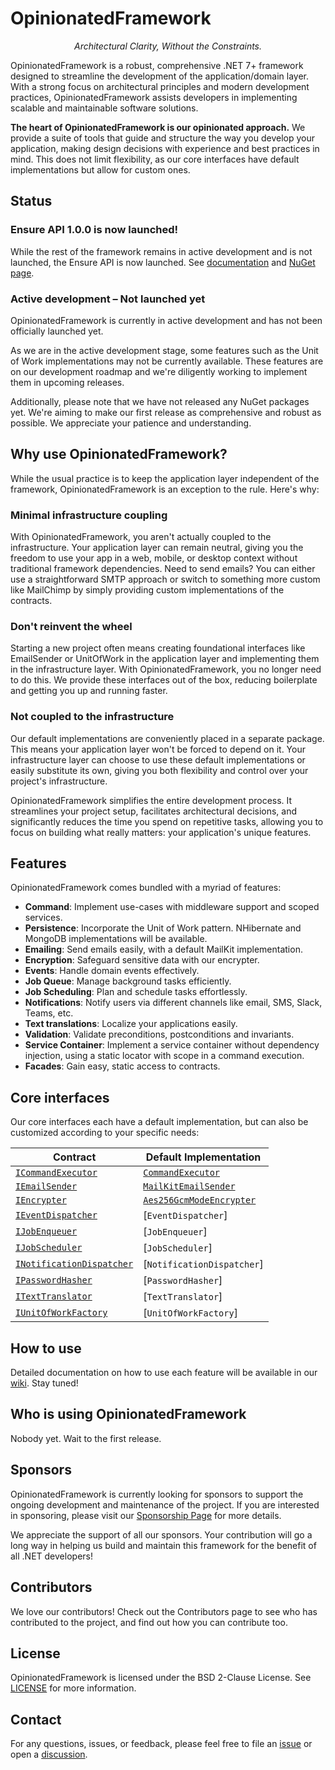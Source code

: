 # OpinionatedFramework
<p align="center">
    <em>Architectural Clarity, Without the Constraints.</em>
</p>

OpinionatedFramework is a robust, comprehensive .NET 7+ framework designed to streamline the development of the application/domain layer. With a strong focus on architectural principles and modern development practices, OpinionatedFramework assists developers in implementing scalable and maintainable software solutions.

**The heart of OpinionatedFramework is our opinionated approach.** We provide a suite of tools that guide and structure the way you develop your application, making design decisions with experience and best practices in mind. This does not limit flexibility, as our core interfaces have default implementations but allow for custom ones.

## Status
### Ensure API 1.0.0 is now launched!
While the rest of the framework remains in active development and is not launched, the Ensure API is now launched. See [documentation](https://github.com/iokode/OpinionatedFramework/tree/main/docs/ensure) and [NuGet page](https://www.nuget.org/packages/IOKode.OpinionatedFramework.Ensuring).

### Active development – Not launched yet
OpinionatedFramework is currently in active development and has not been officially launched yet.

As we are in the active development stage, some features such as the Unit of Work implementations may not be currently available. These features are on our development roadmap and we're diligently working to implement them in upcoming releases.

Additionally, please note that we have not released any NuGet packages yet. We're aiming to make our first release as comprehensive and robust as possible. We appreciate your patience and understanding.

## Why use OpinionatedFramework?
While the usual practice is to keep the application layer independent of the framework, OpinionatedFramework is an exception to the rule. Here's why:

### Minimal infrastructure coupling
With OpinionatedFramework, you aren't actually coupled to the infrastructure. Your application layer can remain neutral, giving you the freedom to use your app in a web, mobile, or desktop context without traditional framework dependencies. Need to send emails? You can either use a straightforward SMTP approach or switch to something more custom like MailChimp by simply providing custom implementations of the contracts.

### Don't reinvent the wheel
Starting a new project often means creating foundational interfaces like EmailSender or UnitOfWork in the application layer and implementing them in the infrastructure layer. With OpinionatedFramework, you no longer need to do this. We provide these interfaces out of the box, reducing boilerplate and getting you up and running faster.

### Not coupled to the infrastructure
Our default implementations are conveniently placed in a separate package. This means your application layer won't be forced to depend on it. Your infrastructure layer can choose to use these default implementations or easily substitute its own, giving you both flexibility and control over your project's infrastructure.

OpinionatedFramework simplifies the entire development process. It streamlines your project setup, facilitates architectural decisions, and significantly reduces the time you spend on repetitive tasks, allowing you to focus on building what really matters: your application's unique features.

## Features
OpinionatedFramework comes bundled with a myriad of features:

- **Command**: Implement use-cases with middleware support and scoped services.
- **Persistence**: Incorporate the Unit of Work pattern. NHibernate and MongoDB implementations will be available.
- **Emailing**: Send emails easily, with a default MailKit implementation.
- **Encryption**: Safeguard sensitive data with our encrypter.
- **Events**: Handle domain events effectively.
- **Job Queue**: Manage background tasks efficiently.
- **Job Scheduling**: Plan and schedule tasks effortlessly.
- **Notifications**: Notify users via different channels like email, SMS, Slack, Teams, etc.
- **Text translations**: Localize your applications easily.
- **Validation**: Validate preconditions, postconditions and invariants.
- **Service Container**: Implement a service container without dependency injection, using a static locator with scope in a command execution.
- **Facades**: Gain easy, static access to contracts.

## Core interfaces
Our core interfaces each have a default implementation, but can also be customized according to your specific needs:

| Contract               | Default Implementation |
| ---------------------- | ---------------------- |
| [`ICommandExecutor`](https://github.com/iokode/OpinionatedFramework/blob/main/src/IOKode.OpinionatedFramework.Foundation/Contracts/ICommandExecutor.cs)     | [`CommandExecutor`](https://github.com/iokode/OpinionatedFramework/blob/main/src/IOKode.OpinionatedFramework.ContractImplementations.CommandExecutor/CommandExecutor.cs) |
| [`IEmailSender`](https://github.com/iokode/OpinionatedFramework/blob/main/src/IOKode.OpinionatedFramework.Foundation/Contracts/IEmailSender.cs)         | [`MailKitEmailSender`](https://github.com/iokode/OpinionatedFramework/blob/main/src/IOKode.OpinionatedFramework.ContractImplementations.MailKit/MailKitEmailSender.cs) |
| [`IEncrypter`](https://github.com/iokode/OpinionatedFramework/blob/main/src/IOKode.OpinionatedFramework.Foundation/Contracts/IEncrypter.cs)           | [`Aes256GcmModeEncrypter`](https://github.com/iokode/OpinionatedFramework/blob/main/src/IOKode.OpinionatedFramework.ContractImplementations.Aes256GcmModeEncrypter/Aes256Hmac512Encrypter.cs) |
| [`IEventDispatcher`](https://github.com/iokode/OpinionatedFramework/blob/main/src/IOKode.OpinionatedFramework.Foundation/Contracts/IEventDispatcher.cs)     | [`EventDispatcher`] |
| [`IJobEnqueuer`](https://github.com/iokode/OpinionatedFramework/blob/main/src/IOKode.OpinionatedFramework.Foundation/Contracts/IJobEnqueuer.cs)         | [`JobEnqueuer`] |
| [`IJobScheduler`](https://github.com/iokode/OpinionatedFramework/blob/main/src/IOKode.OpinionatedFramework.Foundation/Contracts/IJobScheduler.cs)       | [`JobScheduler`] |
| [`INotificationDispatcher`](https://github.com/iokode/OpinionatedFramework/blob/main/src/IOKode.OpinionatedFramework.Foundation/Contracts/INotificationDispatcher.cs) | [`NotificationDispatcher`] |
| [`IPasswordHasher`](https://github.com/iokode/OpinionatedFramework/blob/main/src/IOKode.OpinionatedFramework.Foundation/Contracts/IPasswordHasher.cs)      | [`PasswordHasher`] |
| [`ITextTranslator`](https://github.com/iokode/OpinionatedFramework/blob/main/src/IOKode.OpinionatedFramework.Foundation/Contracts/ITextTranslator.cs)      | [`TextTranslator`] |
| [`IUnitOfWorkFactory`](https://github.com/iokode/OpinionatedFramework/blob/main/src/IOKode.OpinionatedFramework.Foundation/Contracts/IUnitOfWorkFactory.cs)   | [`UnitOfWorkFactory`] |

## How to use
Detailed documentation on how to use each feature will be available in our [wiki](https://github.com/iokode/OpinionatedFramework/wiki). Stay tuned!

## Who is using OpinionatedFramework

Nobody yet. Wait to the first release.

## Sponsors
OpinionatedFramework is currently looking for sponsors to support the ongoing development and maintenance of the project. If you are interested in sponsoring, please visit our [Sponsorship Page](https://github.com/sponsors/iokode) for more details.

We appreciate the support of all our sponsors. Your contribution will go a long way in helping us build and maintain this framework for the benefit of all .NET developers!

## Contributors
We love our contributors! Check out the Contributors page to see who has contributed to the project, and find out how you can contribute too.

## License
OpinionatedFramework is licensed under the BSD 2-Clause License. See [LICENSE](https://github.com/iokode/OpinionatedFramework/blob/main/LICENSE) for more information.

## Contact
For any questions, issues, or feedback, please feel free to file an [issue](https://github.com/iokode/OpinionatedFramework/issues) or open a [discussion](https://github.com/iokode/OpinionatedFramework/discussions).

